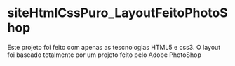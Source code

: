 # siteHtmlCssPuro_LayoutFeitoPhotoShop

Este projeto foi feito com apenas as tescnologias HTML5 e css3.
O layout foi baseado totalmente por um projeto feito pelo Adobe PhotoShop
